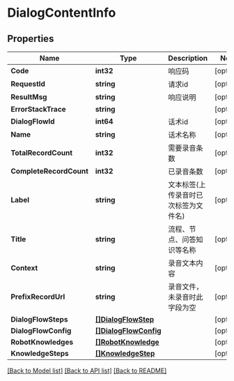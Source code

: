 # DialogContentInfo

## Properties

Name | Type | Description | Notes
------------ | ------------- | ------------- | -------------
**Code** | **int32** | 响应码 | [optional] 
**RequestId** | **string** | 请求id | [optional] 
**ResultMsg** | **string** | 响应说明 | [optional] 
**ErrorStackTrace** | **string** |  | [optional] 
**DialogFlowId** | **int64** | 话术id | [optional] 
**Name** | **string** | 话术名称 | [optional] 
**TotalRecordCount** | **int32** | 需要录音条数 | [optional] 
**CompleteRecordCount** | **int32** | 已录音条数 | [optional] 
**Label** | **string** | 文本标签(上传录音时已次标签为文件名) | [optional] 
**Title** | **string** | 流程、节点、问答知识等名称 | [optional] 
**Context** | **string** | 录音文本内容 | [optional] 
**PrefixRecordUrl** | **string** | 录音文件，未录音时此字段为空 | [optional] 
**DialogFlowSteps** | [**[]DialogFlowStep**](DialogFlowStep.md) |  | [optional] 
**DialogFlowConfig** | [**[]DialogFlowConfig**](DialogFlowConfig.md) |  | [optional] 
**RobotKnowledges** | [**[]RobotKnowledge**](RobotKnowledge.md) |  | [optional] 
**KnowledgeSteps** | [**[]KnowledgeStep**](KnowledgeStep.md) |  | [optional] 

[[Back to Model list]](../README.md#documentation-for-models) [[Back to API list]](../README.md#documentation-for-api-endpoints) [[Back to README]](../README.md)


